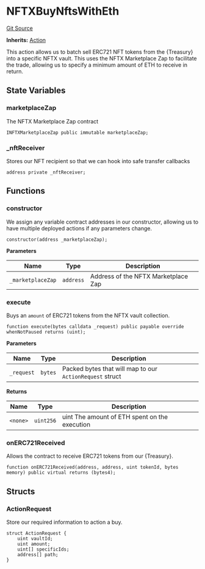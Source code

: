 # NFTXBuyNftsWithEth
[Git Source](https://github.com/FloorDAO/floor-v2/blob/c8169a0594ad07a37d169672a50f4155c41be809/src/contracts/actions/nftx/BuyNftsWithEth.sol)

**Inherits:**
[Action](/src/contracts/actions/Action.sol/contract.Action.md)

This action allows us to batch sell ERC721 NFT tokens from the {Treasury}
into a specific NFTX vault.
This uses the NFTX Marketplace Zap to facilitate the trade, allowing us to
specify a minimum amount of ETH to receive in return.


## State Variables
### marketplaceZap
The NFTX Marketplace Zap contract


```solidity
INFTXMarketplaceZap public immutable marketplaceZap;
```


### _nftReceiver
Stores our NFT recipient so that we can hook into safe transfer callbacks


```solidity
address private _nftReceiver;
```


## Functions
### constructor

We assign any variable contract addresses in our constructor, allowing us
to have multiple deployed actions if any parameters change.


```solidity
constructor(address _marketplaceZap);
```
**Parameters**

|Name|Type|Description|
|----|----|-----------|
|`_marketplaceZap`|`address`|Address of the NFTX Marketplace Zap|


### execute

Buys an `amount` of ERC721 tokens from the NFTX vault collection.


```solidity
function execute(bytes calldata _request) public payable override whenNotPaused returns (uint);
```
**Parameters**

|Name|Type|Description|
|----|----|-----------|
|`_request`|`bytes`|Packed bytes that will map to our `ActionRequest` struct|

**Returns**

|Name|Type|Description|
|----|----|-----------|
|`<none>`|`uint256`|uint The amount of ETH spent on the execution|


### onERC721Received

Allows the contract to receive ERC721 tokens from our {Treasury}.


```solidity
function onERC721Received(address, address, uint tokenId, bytes memory) public virtual returns (bytes4);
```

## Structs
### ActionRequest
Store our required information to action a buy.


```solidity
struct ActionRequest {
    uint vaultId;
    uint amount;
    uint[] specificIds;
    address[] path;
}
```

